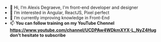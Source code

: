 - 👋 Hi, I’m Alexis Degraeve, I'm front-end developer and designer
- 👀 I’m interested in Angular, ReactJS, Pixel perfect
- 🌱 I’m currently improving knowledge in Front-End
- 📫 <b> You can follow training on my YouTube Chennel https://www.youtube.com/channel/UCDPAw4WDkmXYX-L_NyZ4Hug  don't hesitate to subscribe</b>

